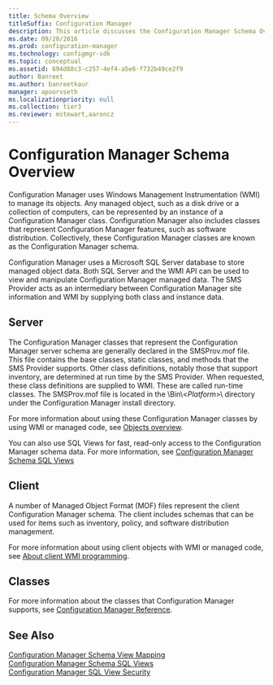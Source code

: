 ```yaml
---
title: Schema Overview
titleSuffix: Configuration Manager
description: This article discusses the Configuration Manager Schema Overview.
ms.date: 09/20/2016
ms.prod: configuration-manager
ms.technology: configmgr-sdk
ms.topic: conceptual
ms.assetid: 694d88c3-c257-4ef4-a5e6-f732b49ce2f9
author: Banreet
ms.author: banreetkaur
manager: apoorvseth
ms.localizationpriority: null
ms.collection: tier3
ms.reviewer: mstewart,aaroncz 
---
```

# Configuration Manager Schema Overview
Configuration Manager uses Windows Management Instrumentation (WMI) to manage its objects. Any managed object, such as a disk drive or a collection of computers, can be represented by an instance of a Configuration Manager class. Configuration Manager also includes classes that represent Configuration Manager features, such as software distribution. Collectively, these Configuration Manager classes are known as the Configuration Manager schema.  

 Configuration Manager uses a Microsoft SQL Server database to store managed object data. Both SQL Server and the WMI API can be used to view and manipulate Configuration Manager managed data. The SMS Provider acts as an intermediary between Configuration Manager site information and WMI by supplying both class and instance data.  

## Server  
 The Configuration Manager classes that represent the Configuration Manager server schema are generally declared in the SMSProv.mof file. This file contains the base classes, static classes, and methods that the SMS Provider supports. Other class definitions, notably those that support inventory, are determined at run time by the SMS Provider. When requested, these class definitions are supplied to WMI. These are called run-time classes. The SMSProv.mof file is located in the \Bin\\<*Platform*>\ directory under the Configuration Manager install directory.  

 For more information about using these Configuration Manager classes by using WMI or managed code, see [Objects overview](configuration-manager-objects-overview.md).

 You can also use SQL Views for fast, read-only access to the Configuration Manager schema data. For more information, see [Configuration Manager Schema SQL Views](../../../develop/core/understand/configuration-manager-schema-sql-views.md)  

## Client  
 A number of Managed Object Format (MOF) files represent the client Configuration Manager schema. The client includes schemas that can be used for items such as inventory, policy, and software distribution management.  

 For more information about using client objects with WMI or managed code, see [About client WMI programming](../clients/programming/about-configuration-manager-wmi-programming.md).  

## Classes  
 For more information about the classes that Configuration Manager supports, see [Configuration Manager Reference](../../../develop/reference/configuration-manager-reference.md).  

## See Also  
 [Configuration Manager Schema View Mapping](../../../develop/core/understand/configuration-manager-schema-view-mapping.md)   
 [Configuration Manager Schema SQL Views](../../../develop/core/understand/configuration-manager-schema-sql-views.md)   
 [Configuration Manager SQL View Security](../../../develop/core/understand/sql-view-security.md)
